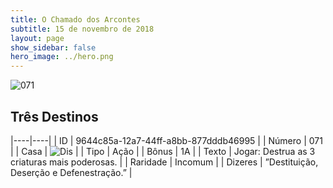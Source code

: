 ```yaml
---
title: O Chamado dos Arcontes
subtitle: 15 de novembro de 2018
layout: page
show_sidebar: false
hero_image: ../hero.png
---
```


![071](https://cdn.keyforgegame.com/media/card_front/pt/341_071_5P29489P6443_pt.png)

## Três Destinos

|----|----|
| ID | 9644c85a-12a7-44ff-a8bb-877dddb46995 |
| Número | 071 |
| Casa | ![Dis](https://archonarcana.com/images/thumb/e/e8/Dis.png/22px-Dis.png "Dis") |
| Tipo | Ação |
| Bônus | 1A |
| Texto | Jogar: Destrua as 3 criaturas mais  poderosas. |
| Raridade | Incomum |
| Dizeres | ”Destituição, Deserção e Defenestração.” |
